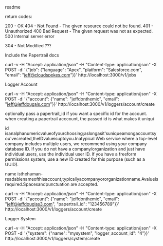 readme 

return codes:

200 - OK
404 - Not Found - The given resource could not be found.
401 - Unauthorized
400 Bad Request - The given request was not as expected.
500 Internal server error

304 - Not Modified ???

Include the Papertrail docs 

curl -v -H "Accept: application/json" -H "Content-type: application/json" -X POST -d ' {"job": {"language": "Apex", "platform": "Salesforce.com", "email": "jeff@cloudspokes.com"}}'  http://localhost:3000/v1/jobs

Logger Account

curl -v -H "Accept: application/json" -H "Content-type: application/json" -X POST -d ' {"account": {"name": "jeffdonthemic", "email": "jeff@jeffdougals.com"}}'  http://localhost:3000/v1/loggers/account/create

optionally pass a papertrail_id if you want a specific id for the account. when creating a papertrail acccount, the passed id is what makes it uniqui

id isanalphanumericvalueofyourchoosing;aslongasit'suniqueamongaccountsyou'vecreated,theIDvalueisuptoyou.Inatypical Web service where a top-level company includes multiple users, we recommend using your company database ID. If you do not have a company/organization and just have individual users, use the individual user ID. If you have a freeform permissions system, use a new ID created for this purpose (such as a UUID).

name isthehuman-readablenameofthisaccount,typicallyacompanyororganizationname.Avalueisrequired.Spacesandpunctuation are accepted.

curl -v -H "Accept: application/json" -H "Content-type: application/json" -X POST -d ' {"account": {"name": "jeffdonthemic", "email": "jeff@jeffdouglas3.com", "papertrail_id": "123456789"}}'  http://localhost:3000/v1/loggers/account/create

Logger System

curl -v -H "Accept: application/json" -H "Content-type: application/json" -X POST -d ' {"system": {"name": "mysystem",  "logger_account_id": "4"}}'  http://localhost:3000/v1/loggers/system/create
